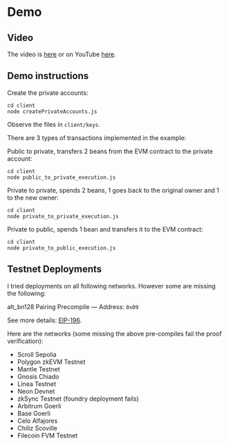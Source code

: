 # Demo

## Video

The video is [here](./Sarma.mp4) or on YouTube [here](https://youtu.be/TQwNU1_pgeE).

## Demo instructions

Create the private accounts:
```
cd client
node createPrivateAccounts.js
```
Observe the files in ```client/keys```.

There are 3 types of transactions implemented in the example:

Public to private, transfers 2 beans from the EVM contract to the private account:
```
cd client
node public_to_private_execution.js
```

Private to private, spends 2 beans, 1 goes back to the original owner and 1 to the new owner:
```
cd client
node private_to_private_execution.js
```

Private to public, spends 1 bean and transfers it to the EVM contract:
```
cd client
node private_to_public_execution.js
```

## Testnet Deployments

I tried deployments on all following networks. However some are missing the following:

alt_bn128 Pairing Precompile — Address: ```0x09```

See more details: [EIP-196](https://eips.ethereum.org/EIPS/eip-196).

Here are the networks (some missing the above pre-compiles fail the proof verification):

- Scroll Sepolia
- Polygon zkEVM Testnet
- Mantle Testnet
- Gnosis Chiado
- Linea Testnet
- Neon Devnet
- zkSync Testnet (foundry deployment fails)
- Arbitrum Goerli
- Base Goerli
- Celo Alfajores
- Chiliz Scoville
- Filecoin FVM Testnet
